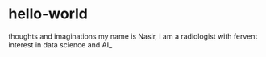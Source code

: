 # hello-world
thoughts and imaginations
my name is Nasir, i am a radiologist with fervent interest in data science and AI_
